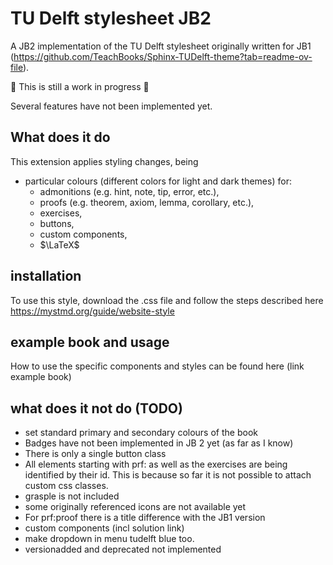 # TU Delft stylesheet JB2

A JB2 implementation of the TU Delft stylesheet originally written for JB1 (https://github.com/TeachBooks/Sphinx-TUDelft-theme?tab=readme-ov-file). 

:construction: This is still a work in progress :construction:

Several features have not been implemented yet. 

## What does it do

This extension applies styling changes, being

- particular colours (different colors for light and dark themes) for:
    - admonitions (e.g. hint, note, tip, error, etc.),
    - proofs (e.g. theorem, axiom, lemma, corollary, etc.),
    - exercises,
    - buttons,
    - custom components,
    - $\LaTeX$

## installation 

To use this style, download the .css file and follow the steps described here https://mystmd.org/guide/website-style

## example book and usage

How to use the specific components and styles can be found here (link example book)

## what does it not do (TODO)

- set standard primary and secondary colours of the book
- Badges have not been implemented in JB 2 yet (as far as I know) 
- There is only a single button class
- All elements starting with prf: as well as the exercises are being identified by their id. This is because so far it is not possible to attach custom css classes. 
- grasple is not included
- some originally referenced icons are not available yet
- For prf:proof there is a title difference with the JB1 version 
- custom components (incl solution link)
- make dropdown in menu tudelft blue too.
- versionadded and deprecated not implemented


